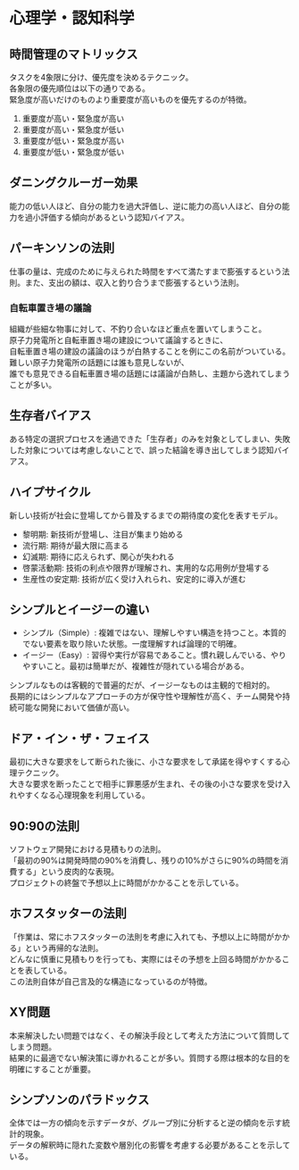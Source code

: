 # 心理学・認知科学

## 時間管理のマトリックス
タスクを4象限に分け、優先度を決めるテクニック。  
各象限の優先順位は以下の通りである。  
緊急度が高いだけのものより重要度が高いものを優先するのが特徴。  
1. 重要度が高い・緊急度が高い
1. 重要度が高い・緊急度が低い
1. 重要度が低い・緊急度が高い
1. 重要度が低い・緊急度が低い

## ダニングクルーガー効果
能力の低い人ほど、自分の能力を過大評価し、逆に能力の高い人ほど、自分の能力を過小評価する傾向があるという認知バイアス。

## パーキンソンの法則
仕事の量は、完成のために与えられた時間をすべて満たすまで膨張するという法則。また、支出の額は、収入と釣り合うまで膨張するという法則。

### 自転車置き場の議論
組織が些細な物事に対して、不釣り合いなほど重点を置いてしまうこと。  
原子力発電所と自転車置き場の建設について議論するときに、  
自転車置き場の建設の議論のほうが白熱することを例にこの名前がついている。  
難しい原子力発電所の話題には誰も意見しないが、  
誰でも意見できる自転車置き場の話題には議論が白熱し、主題から逸れてしまうことが多い。

## 生存者バイアス
ある特定の選択プロセスを通過できた「生存者」のみを対象としてしまい、失敗した対象については考慮しないことで、誤った結論を導き出してしまう認知バイアス。

## ハイプサイクル
新しい技術が社会に登場してから普及するまでの期待度の変化を表すモデル。
* 黎明期: 新技術が登場し、注目が集まり始める
* 流行期: 期待が最大限に高まる
* 幻滅期: 期待に応えられず、関心が失われる
* 啓蒙活動期: 技術の利点や限界が理解され、実用的な応用例が登場する
* 生産性の安定期: 技術が広く受け入れられ、安定的に導入が進む

## シンプルとイージーの違い
* シンプル（Simple）: 複雑ではない、理解しやすい構造を持つこと。本質的でない要素を取り除いた状態。一度理解すれば論理的で明確。
* イージー（Easy）: 習得や実行が容易であること。慣れ親しんでいる、やりやすいこと。最初は簡単だが、複雑性が隠れている場合がある。

シンプルなものは客観的で普遍的だが、イージーなものは主観的で相対的。  
長期的にはシンプルなアプローチの方が保守性や理解性が高く、チーム開発や持続可能な開発において価値が高い。

## ドア・イン・ザ・フェイス
最初に大きな要求をして断られた後に、小さな要求をして承諾を得やすくする心理テクニック。  
大きな要求を断ったことで相手に罪悪感が生まれ、その後の小さな要求を受け入れやすくなる心理現象を利用している。

## 90:90の法則
ソフトウェア開発における見積もりの法則。  
「最初の90%は開発時間の90%を消費し、残りの10%がさらに90%の時間を消費する」という皮肉的な表現。  
プロジェクトの終盤で予想以上に時間がかかることを示している。

## ホフスタッターの法則
「作業は、常にホフスタッターの法則を考慮に入れても、予想以上に時間がかかる」という再帰的な法則。  
どんなに慎重に見積もりを行っても、実際にはその予想を上回る時間がかかることを表している。  
この法則自体が自己言及的な構造になっているのが特徴。

## XY問題
本来解決したい問題ではなく、その解決手段として考えた方法について質問してしまう問題。  
結果的に最適でない解決策に導かれることが多い。質問する際は根本的な目的を明確にすることが重要。

## シンプソンのパラドックス
全体では一方の傾向を示すデータが、グループ別に分析すると逆の傾向を示す統計的現象。  
データの解釈時に隠れた変数や層別化の影響を考慮する必要があることを示している。

